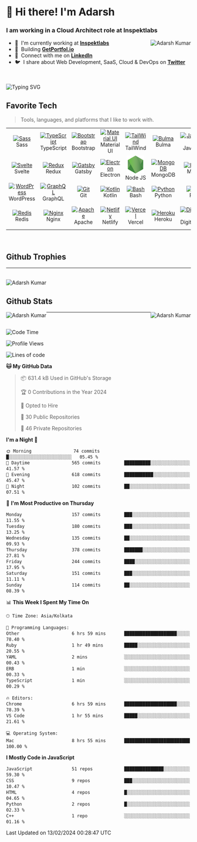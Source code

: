 <h1 align="left" id="#idealadarsh">👋 Hi there! I'm Adarsh</h1>
<h3 align="left">I am working in a Cloud Architect role at Inspektlabs</h3>

<a href="##idealadarsh">
  <img src="https://github-readme-stats.vercel.app/api?username=idealadarsh&show_icons=true&theme=react&count_private=true&include_all_commits=true" alt="Adarsh Kumar" align="right" />
</a>

- 🏢 &nbsp;I'm currently working at **[Inspektlabs]**
- 🌱 &nbsp;Building **[GetPortfol.io](https://getportfol.io)**
- 💬 &nbsp;Connect with me on **[LinkedIn]**
- 🐦 &nbsp;I share about Web Development, SaaS, Cloud & DevOps on **[Twitter]**

<br>

![Typing SVG](https://readme-typing-svg.herokuapp.com?font=Fira+Code&pause=1000&width=435&lines=Hi%F0%9F%91%8B+I+am+Adarsh;Welcome+to+my+Github+profile)

<h2 align="left" id="idealadarsh">Favorite Tech</h2>

> Tools, languages, and platforms that I like to work with.

<table align="center">
  <tr>
    <td align="center" width="96">
      <a href="#idealadarsh">
        <img src="https://upload.wikimedia.org/wikipedia/commons/thumb/9/96/Sass_Logo_Color.svg/1200px-Sass_Logo_Color.svg.png" width="48" height="48" alt="Sass" />
      </a>
      <br>Sass
    </td>
    <td align="center" width="96">
      <a href="#idealadarsh">
        <img src="https://upload.wikimedia.org/wikipedia/commons/thumb/4/4c/Typescript_logo_2020.svg/1200px-Typescript_logo_2020.svg.png" width="48" height="48" alt="TypeScript" />
      </a>
      <br>TypeScript
    </td>
    <td align="center" width="96">
      <a href="#idealadarsh">
        <img src="https://cdn.worldvectorlogo.com/logos/bootstrap-4.svg" width="48" height="48" alt="Bootstrap" />
      </a>
      <br>Bootstrap
    </td>
    <td align="center" width="96">
      <a href="#idealadarsh">
        <img src="https://media.zeemly.com/zeemly/product/material-ui.png" width="48" height="48" alt="Material UI" />
      </a>
      <br>Material UI
    </td>
    <td align="center" width="96">
      <a href="#idealadarsh">
        <img src="https://upload.wikimedia.org/wikipedia/commons/thumb/d/d5/Tailwind_CSS_Logo.svg/1024px-Tailwind_CSS_Logo.svg.png" width="48" height="48" alt="TailWind" />
      </a>
      <br>TailWind
    </td>
    <td align="center" width="96">
      <a href="#idealadarsh">
        <img src="https://img.stackshare.io/service/5204/bulma-logo.png" width="48" height="48" alt="Bulma" />
      </a>
      <br>Bulma
    </td>
    <td align="center" width="96">
      <a href="#idealadarsh">
        <img src="https://upload.wikimedia.org/wikipedia/commons/thumb/9/99/Unofficial_JavaScript_logo_2.svg/1024px-Unofficial_JavaScript_logo_2.svg.png" width="48" height="48" alt="JavaScript" />
      </a>
      <br>JavaScript
    </td>
    <td align="center" width="96">
      <a href="#idealadarsh">
        <img src="https://brandlogos.net/wp-content/uploads/2020/09/react-logo.png" width="48" height="48" alt="React" />
      </a>
      <br>React
    </td>
    <td align="center" width="96"> 
      <a href="#idealadarsh" >
        <img src="https://raw.githubusercontent.com/samfromaway/samfromaway/master/.github/images/nextjs.png" width="48" height="48" alt="Next JS" />
      </a>
      <br>Next JS
    </td>
    <td align="center" width="96"> 
      <a href="#idealadarsh" >
        <img src="https://upload.wikimedia.org/wikipedia/commons/thumb/9/95/Vue.js_Logo_2.svg/2367px-Vue.js_Logo_2.svg.png" width="48" height="48" alt="Vue.js" />
      </a>
      <br>Vue.js
    </td>
  </tr>
  <tr>
    <td align="center" width="96"> 
      <a href="#idealadarsh" >
        <img src="https://upload.wikimedia.org/wikipedia/commons/thumb/1/1b/Svelte_Logo.svg/1702px-Svelte_Logo.svg.png" width="48" height="48" alt="Svelte" />
      </a>
      <br>Svelte
    </td>
    <td align="center" width="96"> 
      <a href="#idealadarsh" >
        <img src="https://cdn.worldvectorlogo.com/logos/redux.svg" width="48" height="48" alt="Redux" />
      </a>
      <br>Redux
    </td>
    <td align="center"  width="96">
      <a href="#idealadarsh">
        <img src="https://static.cdnlogo.com/logos/g/42/gatsby.svg" width="48" height="48" alt="Gatsby" />
      </a>
      <br>Gatsby
    </td>
    <td align="center"  width="96">
      <a href="#idealadarsh">
        <img src="https://upload.wikimedia.org/wikipedia/commons/thumb/9/91/Electron_Software_Framework_Logo.svg/1024px-Electron_Software_Framework_Logo.svg.png" width="48" height="48" alt="Electron" />
      </a>
      <br>Electron
    </td>
    <td align="center" width="96">
      <a href="#idealadarsh">
        <img src="https://raw.githubusercontent.com/github/explore/80688e429a7d4ef2fca1e82350fe8e3517d3494d/topics/nodejs/nodejs.png" width="48" height="48" alt="Node JS" />
      </a>
      <br>Node JS
    </td>
     <td align="center" width="96"> 
      <a href="#idealadarsh" >
        <img src="https://i.ibb.co/QXHcMvM/58481021cef1014c0b5e494b.png" width="48" height="48" alt="Mongo DB" />
      </a>
      <br>MongoDB
    </td>
    <td align="center"  width="96">
      <a href="#idealadarsh">
        <img src="https://cdn.worldvectorlogo.com/logos/mysql-6.svg" width="48" height="48" alt="MySQL" />
      </a>
      <br>MySQL
    </td>
    <td align="center"  width="96">
      <a href="#idealadarsh">
        <img src="https://upload.wikimedia.org/wikipedia/commons/thumb/2/29/Postgresql_elephant.svg/1200px-Postgresql_elephant.svg.png" width="48" height="48" alt="PostgreSQL" />
      </a>
      <br>PostgreSQL
    </td>
    <td align="center" width="96">
      <a href="#idealadarsh" >
        <img src="https://camo.githubusercontent.com/d7574156c7a1844d3c2907bae0e76254cca759290c08e08a6ef2bd7543c8c0ca/68747470733a2f2f692e6962622e636f2f737331374b47302f63376238313133323437666563643833626439623565643562643366333464352d72656d6f766562672d707265766965772e706e67" width="48" height="48" alt="Linux" />
      </a>
      <br>Linux
    </td>
    <td align="center" width="96">
      <a href="#idealadarsh">
        <img src="https://4.bp.blogspot.com/-rtNRVM3aIvI/XJX_U07Z-II/AAAAAAAAJXY/YpdOo490FTgdKOxM4qDG-2-EzcNFAWkKACK4BGAYYCw/s1600/logo%2Bfirebase%2Bicon.png" width="48" height="48" alt="Firebase" />
      </a>
      <br>Firebase
    </td>
  </tr>
  <tr>
    <td align="center"  width="96">
      <a href="#idealadarsh">
        <img src="https://upload.wikimedia.org/wikipedia/commons/thumb/9/98/WordPress_blue_logo.svg/480px-WordPress_blue_logo.svg.png" width="48" height="48" alt="WordPress" />
      </a>
      <br>WordPress
    </td>
    <td align="center" width="96">
      <a href="#idealadarsh" >
        <img src="https://upload.wikimedia.org/wikipedia/commons/thumb/1/17/GraphQL_Logo.svg/2048px-GraphQL_Logo.svg.png" width="48" height="48" alt="GraphQL" />
      </a>
      <br>GraphQL
    </td>
    <td align="center" width="96">
      <a href="#idealadarsh" >
        <img src="https://upload.wikimedia.org/wikipedia/commons/thumb/3/3f/Git_icon.svg/1200px-Git_icon.svg.png" width="48" height="48" alt="Git" />
      </a>
      <br>Git
    </td>
    <td align="center" width="96">
      <a href="#idealadarsh" >
        <img src="https://upload.wikimedia.org/wikipedia/commons/7/74/Kotlin_Icon.png" width="48" height="48" alt="Kotlin" />
      </a>
      <br>Kotlin
    </td>
    <td align="center" width="96">
      <a href="#idealadarsh">
        <img src="https://bashlogo.com/img/symbol/png/full_colored_dark.png" width="48" height="48" alt="Bash" />
      </a>
      <br>Bash
    </td>
    <td align="center" width="96">
      <a href="#idealadarsh">
        <img src="https://upload.wikimedia.org/wikipedia/commons/thumb/c/c3/Python-logo-notext.svg/1200px-Python-logo-notext.svg.png" width="48" height="48" alt="Python" />
      </a>
      <br>Python
    </td>
    <td align="center" width="96">
      <a href="#idealadarsh">
        <img src="https://iconape.com/wp-content/png_logo_vector/cib-flask.png" width="48" height="48" alt="Flask" />
      </a>
      <br>Flask
    </td>
    <td align="center" width="96">
      <a href="#idealadarsh">
        <img src="https://upload.wikimedia.org/wikipedia/commons/thumb/2/2d/Tensorflow_logo.svg/1200px-Tensorflow_logo.svg.png" width="48" height="48" alt="Tensorflow" />
      </a>
      <br>Tensorflow
    </td>
    <td align="center" width="96">
      <a href="#idealadarsh">
        <img src="https://www.docker.com/wp-content/uploads/2022/03/vertical-logo-monochromatic.png" width="48" height="48" alt="Docker" />
      </a>
      <br>Docker
    </td>
    <td align="center" width="96">
      <a href="#idealadarsh">
        <img src="https://upload.wikimedia.org/wikipedia/commons/thumb/3/39/Kubernetes_logo_without_workmark.svg/1200px-Kubernetes_logo_without_workmark.svg.png" width="48" height="48" alt="Kubernetes" />
      </a>
      <br>Kubernetes
    </td>
  </tr>
  <tr>
    <td align="center" width="96">
      <a href="#idealadarsh">
        <img src="https://avatars.githubusercontent.com/u/1529926?s=200&v=4" width="48" height="48" alt="Redis" />
      </a>
      <br>Redis
    </td>
    <td align="center" width="96">
      <a href="#idealadarsh">
        <img src="https://yt3.ggpht.com/ytc/AKedOLTKMcH7lIecL5268VyOtT60IIsPvO8w2c-fjWKGhA=s900-c-k-c0x00ffffff-no-rj" width="48" height="48" alt="Nginx" />
      </a>
      <br>Nginx
    </td>
    <td align="center" width="96">
      <a href="#idealadarsh">
        <img src="https://e7.pngegg.com/pngimages/530/441/png-clipart-logo-apache-http-server-apache-software-foundation-computer-servers-web-server-apache-text-performance.png" width="48" height="48" alt="Apache" />
      </a>
      <br>Apache
    </td>
    <td align="center" width="96">
      <a href="#idealadarsh">
        <img src="https://cdn.freebiesupply.com/logos/large/2x/netlify-logo-png-transparent.png" width="48" height="48" alt="Netlify" />
      </a>
      <br>Netlify
    </td>
    <td align="center" width="96">
      <a href="#idealadarsh">
        <img src="https://avatars.githubusercontent.com/u/14985020?s=280&v=4" width="48" height="48" alt="Vercel" />
      </a>
      <br>Vercel
    </td>
    <td align="center" width="96">
      <a href="#idealadarsh">
        <img src="https://pbs.twimg.com/profile_images/689189555765784576/3wgIDj3j_400x400.png" width="48" height="48" alt="Heroku" />
      </a>
      <br>Heroku
    </td>
    <td align="center" width="96">
      <a href="#idealadarsh">
        <img src="https://upload.wikimedia.org/wikipedia/commons/thumb/f/ff/DigitalOcean_logo.svg/1024px-DigitalOcean_logo.svg.png" width="45" height="45" alt="DigitalOcean" />
      </a>
      <br>DigitalOcean
    </td>
    <td align="center" width="96">
      <a href="#idealadarsh">
        <img src="https://i.ibb.co/jDGr3z0/azure-removebg-preview.png" width="48" height="48" alt="Microsoft Azure" />
      </a>
      <br>Azure
    </td>
    <td align="center" width="96"> 
      <a href="#idealadarsh" >
        <img src="https://brandeps.com/logo-download/G/Google-Cloud-logo-vector-01.svg" width="48" height="48" alt="Google Cloud Platform" />
      </a>
      <br>GCP
    </td>
    <td align="center" width="96"> 
      <a href="#idealadarsh" >
        <img src="https://upload.wikimedia.org/wikipedia/commons/thumb/9/93/Amazon_Web_Services_Logo.svg/1920px-Amazon_Web_Services_Logo.svg.png" width="48" height="48" alt="Amazon Web Services" />
      </a>
      <br>AWS
    </td>
  </tr>
</table>

[linkedin]: https://www.linkedin.com/in/idealadarsh 'LinkedIn'
[twitter]: https://twitter.com/idealadarsh 'Twitter'
[solidity]: https://soliditylang.org/ 'Solidity'
[rust]: https://www.rust-lang.org/ 'Rust'
[inspektlabs]: https://inspektlabs.com 'Inspektlabs'

<br/>

## Github Trophies

<hr>
<br/>

<img src="https://github-profile-trophy.vercel.app/?username=idealadarsh&theme=radical&column=4&margin-w=15&margin-h=15" alt="Adarsh Kumar"/>

<br/>

<h2>Github Stats</h2>

<a href="#idealadarsh">
    <img src="https://github-readme-stats.vercel.app/api/top-langs/?username=idealadarsh&layout=compact&theme=react" alt="Adarsh Kumar" align="left" />
</a>

<a href="https://twitter.com/idealadarshk">    
    <img src="https://github-readme-twitter.gazf.vercel.app/api?id=idealadarshk&layout=wide" alt="Adarsh Kumar" align="right" />
</a>

<hr>
<br/>

<!--START_SECTION:waka-->
![Code Time](http://img.shields.io/badge/Code%20Time-732%20hrs%2054%20mins-blue)

![Profile Views](http://img.shields.io/badge/Profile%20Views-0-blue)

![Lines of code](https://img.shields.io/badge/From%20Hello%20World%20I%27ve%20Written-2.4%20million%20lines%20of%20code-blue)

**🐱 My GitHub Data** 

> 📦 631.4 kB Used in GitHub's Storage 
 > 
> 🏆 0 Contributions in the Year 2024
 > 
> 💼 Opted to Hire
 > 
> 📜 30 Public Repositories 
 > 
> 🔑 46 Private Repositories 
 > 
**I'm a Night 🦉** 

```text
🌞 Morning                74 commits          █░░░░░░░░░░░░░░░░░░░░░░░░   05.45 % 
🌆 Daytime                565 commits         ██████████░░░░░░░░░░░░░░░   41.57 % 
🌃 Evening                618 commits         ███████████░░░░░░░░░░░░░░   45.47 % 
🌙 Night                  102 commits         ██░░░░░░░░░░░░░░░░░░░░░░░   07.51 % 
```
📅 **I'm Most Productive on Thursday** 

```text
Monday                   157 commits         ███░░░░░░░░░░░░░░░░░░░░░░   11.55 % 
Tuesday                  180 commits         ███░░░░░░░░░░░░░░░░░░░░░░   13.25 % 
Wednesday                135 commits         ██░░░░░░░░░░░░░░░░░░░░░░░   09.93 % 
Thursday                 378 commits         ███████░░░░░░░░░░░░░░░░░░   27.81 % 
Friday                   244 commits         ████░░░░░░░░░░░░░░░░░░░░░   17.95 % 
Saturday                 151 commits         ███░░░░░░░░░░░░░░░░░░░░░░   11.11 % 
Sunday                   114 commits         ██░░░░░░░░░░░░░░░░░░░░░░░   08.39 % 
```


📊 **This Week I Spent My Time On** 

```text
🕑︎ Time Zone: Asia/Kolkata

💬 Programming Languages: 
Other                    6 hrs 59 mins       ████████████████████░░░░░   78.40 % 
Ruby                     1 hr 49 mins        █████░░░░░░░░░░░░░░░░░░░░   20.55 % 
YAML                     2 mins              ░░░░░░░░░░░░░░░░░░░░░░░░░   00.43 % 
ERB                      1 min               ░░░░░░░░░░░░░░░░░░░░░░░░░   00.33 % 
TypeScript               1 min               ░░░░░░░░░░░░░░░░░░░░░░░░░   00.29 % 

🔥 Editors: 
Chrome                   6 hrs 59 mins       ████████████████████░░░░░   78.39 % 
VS Code                  1 hr 55 mins        █████░░░░░░░░░░░░░░░░░░░░   21.61 % 

💻 Operating System: 
Mac                      8 hrs 55 mins       █████████████████████████   100.00 % 
```

**I Mostly Code in JavaScript** 

```text
JavaScript               51 repos            ███████████████░░░░░░░░░░   59.30 % 
CSS                      9 repos             ███░░░░░░░░░░░░░░░░░░░░░░   10.47 % 
HTML                     4 repos             █░░░░░░░░░░░░░░░░░░░░░░░░   04.65 % 
Python                   2 repos             █░░░░░░░░░░░░░░░░░░░░░░░░   02.33 % 
C++                      1 repo              ░░░░░░░░░░░░░░░░░░░░░░░░░   01.16 % 
```




 Last Updated on 13/02/2024 00:28:47 UTC
<!--END_SECTION:waka-->
